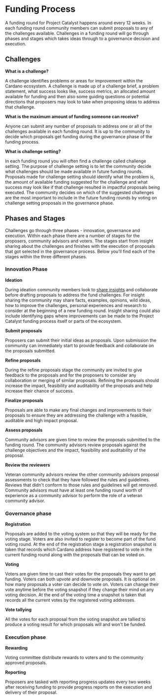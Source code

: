 # Funding Process

A funding round for Project Catalyst happens around every 12 weeks. In each funding round community members can submit proposals to any of the challenges available. Challenges in a funding round will go through phases and stages which takes ideas through to a governance decision and execution.

## **Challenges**

**What is a challenge?**

A challenge identifies problems or areas for improvement within the Cardano ecosystem. A challenge is made up of a challenge brief, a problem statement, what success looks like, success metrics, an allocated amount available for funding and then also some guiding questions or potential directions that proposers may look to take when proposing ideas to address that challenge.



**What is the maximum amount of funding someone can receive?**

Anyone can submit any number of proposals to address one or all of the challenges available in each funding round. It is up to the community to decide which proposals get funding during the governance phase of the funding process.



**What is challenge setting?**

In each funding round you will often find a challenge called challenge setting. The purpose of challenge setting is to let the community decide what challenges should be made available in future funding rounds. Proposals made for challenge setting should identify what the problem is, the amount of available funding suggested for the challenge and what success may look like if that challenge resulted in impactful proposals being executed. The community decides on which of the suggested challenges are the most important to include in the future funding rounds by voting on challenge setting proposals in the governance phase.



## **Phases and Stages**

Challenges go through three phases - innovation, governance and execution. Within each phase there are a number of stages for the proposers, community advisors and voters. The stages start from insight sharing about the challenges and finishes with the execution of proposals that got selected in the governance process. Below you'll find each of the stages within the three different phases.



### Innovation Phase

**Ideation**

During ideation community members look to [share insights](insight-sharing.md) and collaborate before drafting proposals to address the fund challenges. For insight sharing the community may share facts, examples, opinions, wild ideas, how to improve the challenges, personal experiences and research to consider at the beginning of a new funding round. Insight sharing could also include identifying gaps where improvements can be made to the Project Catalyst funding process itself or parts of the ecosystem.



**Submit proposals**

Proposers can submit their initial ideas as proposals. Upon submission the community can immediately start to provide feedback and collaborate on the proposals submitted.



**Refine proposals**

During the refine proposals stage the community are invited to give feedback to the proposals and for the proposers to consider any collaboration or merging of similar proposals. Refining the proposals should increase the impact, feasibility and auditability of the proposals and help increase their chance of success.



**Finalize proposals**

Proposals are able to make any final changes and improvements to their proposals to ensure they are addressing the challenge with a feasible, auditable and high impact proposal.



**Assess proposals**

Community advisors are given time to review the proposals submitted to the funding round. The community advisors review proposals against the challenge objectives and the impact, feasibility and auditability of the proposal.



**Review the reviewers**

Veteran community advisors review the other community advisors proposal assessments to check that they have followed the rules and guidelines. Reviews that didn't conform to those rules and guidelines will get removed. Community advisors must have at least one funding round worth of experience as a community advisor to perform the role of a veteran community advisor.



### Governance phase

**Registration**

Proposals are added to the voting system so that they will be ready for the voting stage. Voters are also invited to register to become part of the fund voting round. At the end of the registration stage a registration snapshot is taken that records which Cardano address have registered to vote in the current funding round along with the proposals that can be voted on.



**Voting**

Voters are given time to cast their votes for the proposals they want to get funding. Voters can both upvote and downvote proposals. It is optional on how many proposals a voter can decide to vote on. Voters can change their vote anytime before the voting snapshot if they change their mind on any voting decision. At the end of the voting time a snapshot is taken that records all the current votes by the registered voting addresses.



**Vote tallying**

All the votes for each proposal from the voting snapshot are tallied to produce a voting result for which proposals will and won't be funded.



### Execution phase

**Rewarding**

Voting committee distribute rewards to voters and to the community approved proposals.



**Reporting**

Proposers are tasked with reporting progress updates every two weeks after receiving funding to provide progress reports on the execution and delivery of their proposal.
